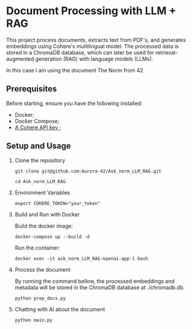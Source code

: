 # Document Processing with LLM + RAG

This project process documents, extracts text from PDF's, and generates embeddings using Cohere's multilingual model. The processed data is stored in a ChromaDB database, which can later be used for retrieval-augmented generation (RAG) with language models (LLMs).

In this case I am using the document The Norm from 42.

## Prerequisites

Before starting, ensure you have the following installed:
* Docker;
* Docker Compose;
* <a href="https://cohere.com/" >A Cohere API key </a>;

## Setup and Usage

1. Clone the repository

	```
	git clone git@github.com:Aurora-42/Ask_norm_LLM_RAG.git

	cd Ask_norm_LLM_RAG

	```

2. Environment Variables

	```
	export COHERE_TOKEN="your_token"
	```

3. Build and Run with Docker

	Build the docker image:
	```
	docker-compose up --build -d
	```

	Run the container:
	```
	docker exec -it ask_norm_LLM_RAG-openai-app-1 bash
	```

4. Process the document

	By running the command bellow, the processed embeddings and metadata will be stored in the ChromaDB database at ./chromadb.db.

	```
	python prep_docs.py
	```
5. Chatting with AI about the document

	```
	python main.py
	```
